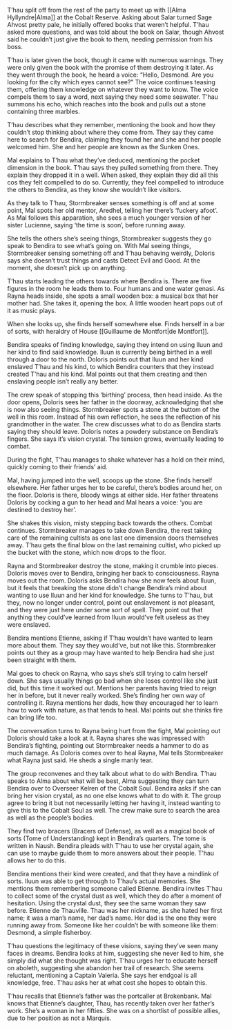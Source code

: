 T’hau split off from the rest of the party to meet up with [[Alma Hyllyndre|Alma]] at the Cobalt Reserve. Asking about Salar turned Sage Ahvost pretty pale, he initially offered books that weren’t helpful. T’hau asked more questions, and was told about the book on Salar, though Ahvost said he couldn’t just give the book to them, needing permission from his boss.

T’hau is later given the book, though it came with numerous warnings. They were only given the book with the promise of them destroying it later. As they went through the book, he heard a voice: “Hello, Desmond. Are you looking for the city which eyes cannot see?”
The voice continues teasing them, offering them knowledge on whatever they want to know. The voice compels them to say a word, next saying they need some seawater. T’hau summons his echo, which reaches into the book and pulls out a stone containing three marbles. 

T’hau describes what they remember, mentioning the book and how they couldn’t stop thinking about where they come from. They say they came here to search for Bendira, claiming they found her and she and her people welcomed him. She and her people are known as the Sunken Ones. 

Mal explains to T’hau what they’ve deduced, mentioning the pocket dimension in the book. T’hau says they pulled something from there. They explain they dropped it in a well. When asked, they explain they did all this cos they felt compelled to do so. Currently, they feel compelled to introduce the others to Bendira, as they know she wouldn’t like visitors. 

As they talk to T’hau, Stormbreaker senses something is off and at some point, Mal spots her old mentor, Aredhel, telling her there’s ‘fuckery afoot’. As Mal follows this apparation, she sees a much younger version of her sister Lucienne, saying ‘the time is soon’, before running away. 

She tells the others she’s seeing things, Stormbreaker suggests they go speak to Bendira to see what’s going on. With Mal seeing things, Stormbreaker sensing something off and T’hau behaving weirdly, Doloris says she doesn’t trust things and casts Detect Evil and Good. At the moment, she doesn’t pick up on anything. 

T’hau starts leading the others towards where Bendira is. There are five figures in the room he leads them to. Four humans and one water genasi. As Rayna heads inside, she spots a small wooden box: a musical box that her mother had. She takes it, opening the box. A little wooden heart pops out of it as music plays.

When she looks up, she finds herself somewhere else. Finds herself in a bar of sorts, with heraldry of House [[Guillaume de Montfort|de Montfort]]. 

Bendira speaks of finding knowledge, saying they intend on using Iluun and her kind to find said knowledge. Iluun is currently being birthed in a well through a door to the north. Doloris points out that Iluun and her kind enslaved T’hau and his kind, to which Bendira counters that they instead created T’hau and his kind. Mal points out that them creating and then enslaving people isn’t really any better. 

The crew speak of stopping this ‘birthing’ process, then head inside. As the door opens, Doloris sees her father in the doorway, acknowledging that she is now also seeing things.
Stormbreaker spots a stone at the buttom of the well in this room. Instead of his own reflection, he sees the reflection of his grandmother in the water. The crew discusses what to do as Bendira starts saying they should leave. Doloris notes a powdery substance on Bendira’s fingers. She says it’s vision crystal. The tension grows, eventually leading to combat.

During the fight, T’hau manages to shake whatever has a hold on their mind, quickly coming to their friends’ aid. 

Mal, having jumped into the well, scoops up the stone. She finds herself elsewhere. Her father urges her to be careful, there’s bodies around her, on the floor. Doloris is there, bloody wings at either side. Her father threatens Doloris by cocking a gun to her head and Mal hears a voice: ‘you are destined to destroy her’. 

She shakes this vision, misty stepping back towards the others. Combat continues. Stormbreaker manages to take down Bendira, the rest taking care of the remaining cultists as one last one dimension doors themselves away. T’hau gets the final blow on the last remaining cultist, who picked up the bucket with the stone, which now drops to the floor.

Rayna and Stormbreaker destroy the stone, making it crumble into pieces. Doloris moves over to Bendira, bringing her back to consciousness. Rayna moves out the room. Doloris asks Bendira how she now feels about Iluun, but it feels that breaking the stone didn’t change Bendira’s mind about wanting to use Iluun and her kind for knowledge. She turns to T’hau, but they, now no longer under control, point out enslavement is not pleasant, and they were just here under some sort of spell. They point out that anything they could’ve learned from Iluun would’ve felt useless as they were enslaved.

Bendira mentions Etienne, asking if T’hau wouldn’t have wanted to learn more about them. They say they would’ve, but not like this. Stormbreaker points out they as a group may have wanted to help Bendira had she just been straight with them. 

Mal goes to check on Rayna, who says she’s still trying to calm herself down. She says usually things go bad when she loses control like she just did, but this time it worked out. Mentions her parents having tried to reign her in before, but it never really worked. She’s finding her own way of controlling it. Rayna mentions her dads, how they encouraged her to learn how to work with nature, as that tends to heal. Mal points out she thinks fire can bring life too. 

The conversation turns to Rayna being hurt from the fight, Mal pointing out Doloris should take a look at it. Rayna shares she was impressed with Bendira’s fighting, pointing out Stormbreaker needs a hammer to do as much damage. As Doloris comes over to heal Rayna, Mal tells Stormbreaker what Rayna just said. He sheds a single manly tear.

The group reconvenes and they talk about what to do with Bendira. T’hau speaks to Alma about what will be best, Alma suggesting they can turn Bendira over to Overseer Kelren of the Cobalt Soul. Bendira asks if she can bring her vision crystal, as no one else knows what to do with it. The group agree to bring it but not necessarily letting her having it, instead wanting to give this to the Cobalt Soul as well. The crew make sure to search the area as well as the people’s bodies. 

They find two bracers (Bracers of Defense), as well as a magical book of sorts (Tome of Understanding) kept in Bendira’s quarters. The tome is written in Naush. Bendira pleads with T’hau to use her crystal again, she can use to maybe guide them to more answers about their people. T’hau allows her to do this.

Bendira mentions their kind were created, and that they have a mindlink of sorts. Iluun was able to get through to T’hau’s actual memories. She mentions them remembering someone called Etienne. Bendira invites T’hau to collect some of the crystal dust as well, which they do after a moment of hesitation. Using the crystal dust, they see the same woman they saw before. Etienne de Thauville. Thau was her nickname, as she hated her first name; it was a man’s name, her dad’s name. Her dad is the one they were running away from. Someone like her couldn’t be with someone like them: Desmond, a simple fisherboy. 

T’hau questions the legitimacy of these visions, saying they’ve seen many faces in dreams. Bendira looks at him, suggesting she never lied to him, she simply did what she thought was right. T’hau urges her to educate herself on aboleth, suggesting she abandon her trail of research. She seems reluctant, mentioning a Captain Valeria. She says her endgoal is all knowledge, free. T’hau asks her at what cost she hopes to obtain this. 

T’hau recalls that Etienne’s father was the portcaller at Brokenbank. Mal knows that Etienne’s daughter, Thau, has recently taken over her father’s work. She’s a woman in her fifties. She was on a shortlist of possible allies, due to her position as not a Marquis. 

